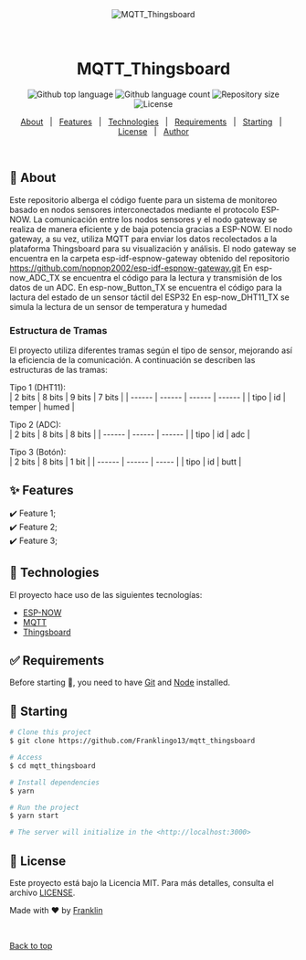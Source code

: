 <div align="center" id="top"> 
  <img src="./.github/app.gif" alt="MQTT_Thingsboard" />

  &#xa0;

  <!-- <a href="https://mqtt_thingsboard.netlify.app">Demo</a> -->
</div>

<h1 align="center">MQTT_Thingsboard</h1>

<p align="center">
  <img alt="Github top language" src="https://img.shields.io/github/languages/top/Franklingo13/mqtt_thingsboard?color=56BEB8">

  <img alt="Github language count" src="https://img.shields.io/github/languages/count/Franklingo13/mqtt_thingsboard?color=56BEB8">

  <img alt="Repository size" src="https://img.shields.io/github/repo-size/Franklingo13/mqtt_thingsboard?color=56BEB8">

  <img alt="License" src="https://img.shields.io/github/license/Franklingo13/mqtt_thingsboard?color=56BEB8">

  <!-- <img alt="Github issues" src="https://img.shields.io/github/issues/Franklingo13/mqtt_thingsboard?color=56BEB8" /> -->

  <!-- <img alt="Github forks" src="https://img.shields.io/github/forks/Franklingo13/mqtt_thingsboard?color=56BEB8" /> -->

  <!-- <img alt="Github stars" src="https://img.shields.io/github/stars/Franklingo13/mqtt_thingsboard?color=56BEB8" /> -->
</p>

<!-- Status -->

<!-- <h4 align="center"> 
	🚧  MQTT_Thingsboard 🚀 Under construction...  🚧
</h4> 

<hr> -->

<p align="center">
  <a href="#dart-about">About</a> &#xa0; | &#xa0; 
  <a href="#sparkles-features">Features</a> &#xa0; | &#xa0;
  <a href="#rocket-technologies">Technologies</a> &#xa0; | &#xa0;
  <a href="#white_check_mark-requirements">Requirements</a> &#xa0; | &#xa0;
  <a href="#checkered_flag-starting">Starting</a> &#xa0; | &#xa0;
  <a href="#memo-license">License</a> &#xa0; | &#xa0;
  <a href="https://github.com/Franklingo13" target="_blank">Author</a>
</p>

<br>

## :dart: About ##

Este repositorio alberga el código fuente para un sistema de monitoreo basado en nodos sensores interconectados mediante el protocolo ESP-NOW. La comunicación entre los nodos sensores y el nodo gateway se realiza de manera eficiente y de baja potencia gracias a ESP-NOW. El nodo gateway, a su vez, utiliza MQTT para enviar los datos recolectados a la plataforma Thingsboard para su visualización y análisis.
El nodo gateway se encuentra en la carpeta esp-idf-espnow-gateway obtenido del repositorio https://github.com/nopnop2002/esp-idf-espnow-gateway.git
En esp-now_ADC_TX se encuentra el código para la lectura y transmisión de los datos de un ADC.
En esp-now_Button_TX se encuentra el código para la lactura del estado de un sensor táctil del ESP32
En esp-now_DHT11_TX se  simula la lectura de un sensor de temperatura y humedad

### Estructura de Tramas ###

El proyecto utiliza diferentes tramas según el tipo de sensor, mejorando así la eficiencia de la comunicación. A continuación se describen las estructuras de las tramas:

Tipo 1 (DHT11):  
| 2 bits | 8 bits | 9 bits | 7 bits |
| ------ | ------ | ------ | ------ |
| tipo   | id     | temper | humed  |



Tipo 2 (ADC):  
| 2 bits | 8 bits | 8 bits |
| ------ | ------ | ------ |
| tipo   | id     | adc    |


Tipo 3 (Botón):  
| 2 bits | 8 bits | 1 bit |
| ------ | ------ | ----- |
| tipo   | id     | butt  |
 


## :sparkles: Features ##

:heavy_check_mark: Feature 1;\
:heavy_check_mark: Feature 2;\
:heavy_check_mark: Feature 3;

## :rocket:  Technologies ##

El proyecto hace uso de las siguientes tecnologías:

- [ESP-NOW](https://docs.espressif.com/projects/esp-idf/en/latest/esp32/api-reference/network/esp_now.html)
- [MQTT](https://mqtt.org/)
- [Thingsboard](https://thingsboard.io/)

## :white_check_mark: Requirements ##

Before starting :checkered_flag:, you need to have [Git](https://git-scm.com) and [Node](https://nodejs.org/en/) installed.

## :checkered_flag: Starting ##

```bash
# Clone this project
$ git clone https://github.com/Franklingo13/mqtt_thingsboard

# Access
$ cd mqtt_thingsboard

# Install dependencies
$ yarn

# Run the project
$ yarn start

# The server will initialize in the <http://localhost:3000>
```

## :memo: License ##

Este proyecto está bajo la Licencia MIT. Para más detalles, consulta el archivo [LICENSE](LICENSE).


Made with :heart: by <a href="https://github.com/Franklingo13" target="_blank">Franklin</a>

&#xa0;

<a href="#top">Back to top</a>
